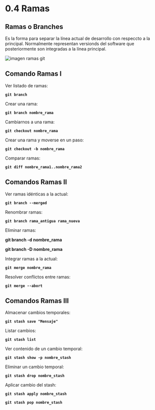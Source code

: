 # 0.4  Ramas

## Ramas o Branches

Es la forma para separar la línea actual de desarrollo con respeccto a la principal. Normalmente representan versionds del software que posteriormente son integradas a la línea principal.

![imagen ramas git](https://uialberto.files.wordpress.com/2016/11/gitflowui.png)

## Comando Ramas I

Ver listado de ramas:

**`git branch`**

Crear una rama:

**`git branch nombre_rama`**

Cambiarnos a una rama:

**`git checkout nombre_rama`**

Crear una rama y moverse en un paso:

**`git checkout -b nombre_rama`**

Comparar ramas:

**`git diff nombre_rama1..nombre_rama2`**

## Comandos Ramas II

Ver ramas idénticas a la actual:

**`git branch --merged`**

Renombrar ramas:

**`git branch rama_antigua rama_nueva`**

Eliminar ramas:

**git branch -d nombre_rama**

**git branch -D nombre_rama**

Integrar ramas a la actual:

**`git merge nombre_rama`**

Resolver conflictos entre ramas:

**`git merge --abort`**

## Comandos Ramas III

Almacenar cambios temporales:

**`git stash save "Mensaje"`**

Listar cambios:

**`git stash list`**

Ver contenido de un cambio temporal:

**`git stash show -p nombre_stash`**

Eliminar un cambio temporal:

**`git stash drop nombre_stash`**

Aplicar cambio del stash:

**`git stash apply nombre_stash`**

**`git stash pop nombre_stash`**


